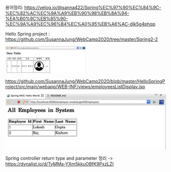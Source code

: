 용어정리:
https://velog.io/@sanna422/Spring%EC%97%90%EC%84%9C-%EC%82%AC%EC%9A%A9%EB%90%98%EB%8A%94-%EA%B0%9C%EB%85%90-%EC%9A%A9%EC%96%B4%EC%A0%95%EB%A6%AC-djk5g4phqp

Hello Spring project : https://github.com/SusannaJung/WebCamp2020/tree/master/Spring2-2

<img src = "https://github.com/SusannaJung/WebCamp2020/blob/master/Spring2-2/mainview.png" width="50%">

https://github.com/SusannaJung/WebCamp2020/blob/master/HelloSpringProject/src/main/webapp/WEB-INF/views/employeesListDisplay.jsp

<img src="https://github.com/SusannaJung/WebCamp2020/blob/master/HelloSpringProject/employees.png">

Spring controller return type and parameter 정리 ->
https://dynalist.io/d/TyMMa-YXm5kkuOBfK9PxzLZI
